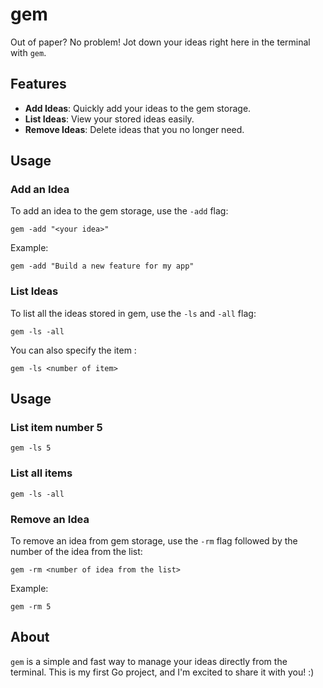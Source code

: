 # gem

Out of paper? No problem! Jot down your ideas right here in the terminal with `gem`.

## Features
- **Add Ideas**: Quickly add your ideas to the gem storage.
- **List Ideas**: View your stored ideas easily.
- **Remove Ideas**: Delete ideas that you no longer need.

## Usage

### Add an Idea
To add an idea to the gem storage, use the `-add` flag:
```
gem -add "<your idea>"
```
Example:
```
gem -add "Build a new feature for my app"
```

### List Ideas
To list all the ideas stored in gem, use the `-ls` and `-all` flag:
```
gem -ls -all
```
You can also specify the item :
```
gem -ls <number of item>
```

## Usage 

### List item number 5
```
gem -ls 5
```
### List all items
```
gem -ls -all
```

### Remove an Idea
To remove an idea from gem storage, use the `-rm` flag followed by the number of the idea from the list:
```
gem -rm <number of idea from the list>
```
Example:
```
gem -rm 5
```

## About
`gem` is a simple and fast way to manage your ideas directly from the terminal. This is my first Go project, and I'm excited to share it with you! :)


